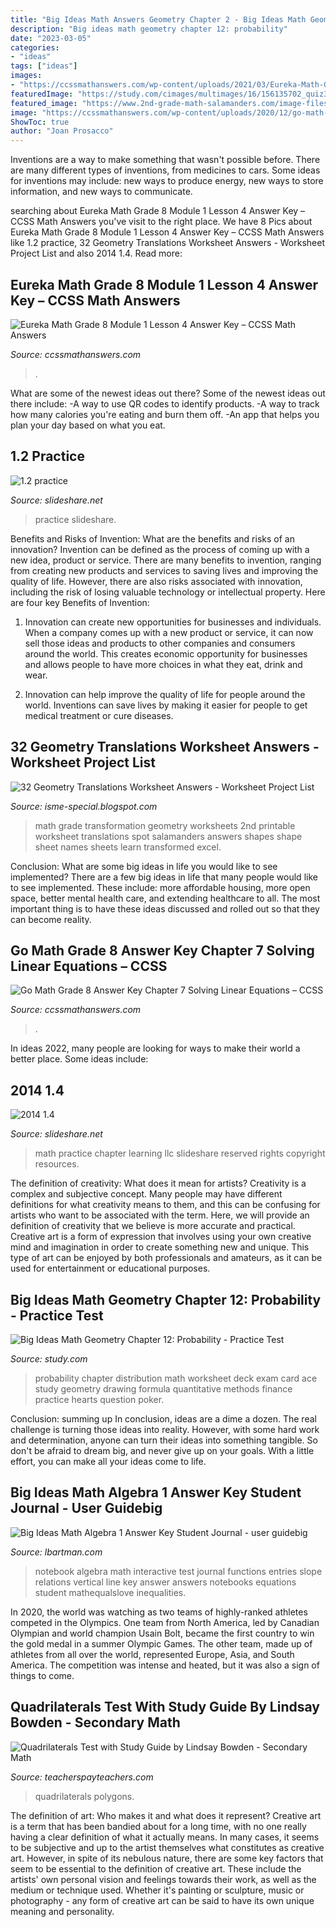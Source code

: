 ```yaml
---
title: "Big Ideas Math Answers Geometry Chapter 2 - Big Ideas Math Geometry Chapter 12: Probability"
description: "Big ideas math geometry chapter 12: probability"
date: "2023-03-05"
categories:
- "ideas"
tags: ["ideas"]
images:
- "https://ccssmathanswers.com/wp-content/uploads/2021/03/Eureka-Math-Grade-8-Module-1-Lesson-4-Sprint-Answer-Key-30-277x300.png"
featuredImage: "https://study.com/cimages/multimages/16/156135702_quiz3.png"
featured_image: "https://www.2nd-grade-math-salamanders.com/image-files/geometry-worksheets-printable-spot-the-transformation-1.gif"
image: "https://ccssmathanswers.com/wp-content/uploads/2020/12/go-math-grade-8-chapter-7-solving-linear-equations-answer-key.jpeg"
ShowToc: true
author: "Joan Prosacco"
---
```



Inventions are a way to make something that wasn't possible before. There are many different types of inventions, from medicines to cars. Some ideas for inventions may include: new ways to produce energy, new ways to store information, and new ways to communicate.

	

		
searching about Eureka Math Grade 8 Module 1 Lesson 4 Answer Key – CCSS Math Answers you've visit to the right place. We have 8 Pics about Eureka Math Grade 8 Module 1 Lesson 4 Answer Key – CCSS Math Answers like 1.2 practice, 32 Geometry Translations Worksheet Answers - Worksheet Project List and also 2014 1.4. Read more:
		
    
## Eureka Math Grade 8 Module 1 Lesson 4 Answer Key – CCSS Math Answers

<img loading=lazy src="https://ccssmathanswers.com/wp-content/uploads/2021/03/Eureka-Math-Grade-8-Module-1-Lesson-4-Sprint-Answer-Key-30-277x300.png" onerror="this.onerror=null;this.src='https://tse3.mm.bing.net/th?id=OIP.3qBtJ9n6WtLHzycuqpwjvgAAAA&amp;pid=15.1';" alt="Eureka Math Grade 8 Module 1 Lesson 4 Answer Key – CCSS Math Answers">

_Source: ccssmathanswers.com_

>. 

	

What are some of the newest ideas out there?
Some of the newest ideas out there include: 
-A way to use QR codes to identify products. 
-A way to track how many calories you're eating and burn them off. 
-An app that helps you plan your day based on what you eat.

    
## 1.2 Practice

<img loading=lazy src="https://image.slidesharecdn.com/1-141013170700-conversion-gate02/95/12-practice-1-638.jpg?cb=1413220047" onerror="this.onerror=null;this.src='https://tse4.mm.bing.net/th?id=OIP.HOZ5HSZYadw4JKn7-4ZargHaJl&amp;pid=15.1';" alt="1.2 practice">

_Source: slideshare.net_

>practice slideshare. 

	

Benefits and Risks of Invention: What are the benefits and risks of an innovation?
Invention can be defined as the process of coming up with a new idea, product or service. There are many benefits to invention, ranging from creating new products and services to saving lives and improving the quality of life. However, there are also risks associated with innovation, including the risk of losing valuable technology or intellectual property. Here are four key Benefits of Invention: 
1) Innovation can create new opportunities for businesses and individuals. When a company comes up with a new product or service, it can now sell those ideas and products to other companies and consumers around the world. This creates economic opportunity for businesses and allows people to have more choices in what they eat, drink and wear. 

2) Innovation can help improve the quality of life for people around the world. Inventions can save lives by making it easier for people to get medical treatment or cure diseases.

    
## 32 Geometry Translations Worksheet Answers - Worksheet Project List

<img loading=lazy src="https://www.2nd-grade-math-salamanders.com/image-files/geometry-worksheets-printable-spot-the-transformation-1.gif" onerror="this.onerror=null;this.src='https://tse4.mm.bing.net/th?id=OIP.WAJryFvmYYMA_WgKBscFkAHaJl&amp;pid=15.1';" alt="32 Geometry Translations Worksheet Answers - Worksheet Project List">

_Source: isme-special.blogspot.com_

>math grade transformation geometry worksheets 2nd printable worksheet translations spot salamanders answers shapes shape sheet names sheets learn transformed excel. 

	

Conclusion: What are some big ideas in life you would like to see implemented?
There are a few big ideas in life that many people would like to see implemented. These include: more affordable housing, more open space, better mental health care, and extending healthcare to all. The most important thing is to have these ideas discussed and rolled out so that they can become reality.

    
## Go Math Grade 8 Answer Key Chapter 7 Solving Linear Equations – CCSS

<img loading=lazy src="https://ccssmathanswers.com/wp-content/uploads/2020/12/go-math-grade-8-chapter-7-solving-linear-equations-answer-key.jpeg" onerror="this.onerror=null;this.src='https://tse3.mm.bing.net/th?id=OIP.o4DZ97iufTD79MgmRpjKIAHaEK&amp;pid=15.1';" alt="Go Math Grade 8 Answer Key Chapter 7 Solving Linear Equations – CCSS">

_Source: ccssmathanswers.com_

>. 

	

In ideas 2022, many people are looking for ways to make their world a better place. Some ideas include:

    
## 2014 1.4

<img loading=lazy src="https://image.slidesharecdn.com/20141-150129124047-conversion-gate01/95/2014-14-1-638.jpg?cb=1422535312" onerror="this.onerror=null;this.src='https://tse4.mm.bing.net/th?id=OIP.fciNsoRMWn0fpo_vdFlXxQHaJl&amp;pid=15.1';" alt="2014 1.4">

_Source: slideshare.net_

>math practice chapter learning llc slideshare reserved rights copyright resources. 

	

The definition of creativity: What does it mean for artists?
Creativity is a complex and subjective concept. Many people may have different definitions for what creativity means to them, and this can be confusing for artists who want to be associated with the term. Here, we will provide an definition of creativity that we believe is more accurate and practical. Creative art is a form of expression that involves using your own creative mind and imagination in order to create something new and unique. This type of art can be enjoyed by both professionals and amateurs, as it can be used for entertainment or educational purposes.

    
## Big Ideas Math Geometry Chapter 12: Probability - Practice Test

<img loading=lazy src="https://study.com/cimages/multimages/16/156135702_quiz3.png" onerror="this.onerror=null;this.src='https://tse1.mm.bing.net/th?id=OIP.kbUBvfbsPwhls85J53NnuQHaL2&amp;pid=15.1';" alt="Big Ideas Math Geometry Chapter 12: Probability - Practice Test">

_Source: study.com_

>probability chapter distribution math worksheet deck exam card ace study geometry drawing formula quantitative methods finance practice hearts question poker. 

	

Conclusion: summing up
In conclusion, ideas are a dime a dozen. The real challenge is turning those ideas into reality. However, with some hard work and determination, anyone can turn their ideas into something tangible. So don't be afraid to dream big, and never give up on your goals. With a little effort, you can make all your ideas come to life.

    
## Big Ideas Math Algebra 1 Answer Key Student Journal - User Guidebig

<img loading=lazy src="https://s-media-cache-ak0.pinimg.com/736x/a1/2f/86/a12f860c0ac2c58e74283d9f9bbaeb63.jpg" onerror="this.onerror=null;this.src='https://tse2.mm.bing.net/th?id=OIP.2DpIDNCxBgXDUAI44VbuAAHaJ3&amp;pid=15.1';" alt="Big Ideas Math Algebra 1 Answer Key Student Journal - user guidebig">

_Source: lbartman.com_

>notebook algebra math interactive test journal functions entries slope relations vertical line key answer answers notebooks equations student mathequalslove inequalities. 

	

In 2020, the world was watching as two teams of highly-ranked athletes competed in the Olympics. One team from North America, led by Canadian Olympian and world champion Usain Bolt, became the first country to win the gold medal in a summer Olympic Games. The other team, made up of athletes from all over the world, represented Europe, Asia, and South America. The competition was intense and heated, but it was also a sign of things to come.

    
## Quadrilaterals Test With Study Guide By Lindsay Bowden - Secondary Math

<img loading=lazy src="https://ecdn.teacherspayteachers.com/thumbitem/Quadrilaterals-Study-Guide-and-Unit-Test-EDITABLE--4531055-1591891133/original-4531055-2.jpg" onerror="this.onerror=null;this.src='https://tse4.mm.bing.net/th?id=OIP.K9b55ejSkMRi9wMW5WhSpwAAAA&amp;pid=15.1';" alt="Quadrilaterals Test with Study Guide by Lindsay Bowden - Secondary Math">

_Source: teacherspayteachers.com_

>quadrilaterals polygons. 

	

The definition of art: Who makes it and what does it represent?
Creative art is a term that has been bandied about for a long time, with no one really having a clear definition of what it actually means. In many cases, it seems to be subjective and up to the artist themselves what constitutes as creative art. However, in spite of its nebulous nature, there are some key factors that seem to be essential to the definition of creative art. These include the artists' own personal vision and feelings towards their work, as well as the medium or technique used. Whether it's painting or sculpture, music or photography - any form of creative art can be said to have its own unique meaning and personality.


